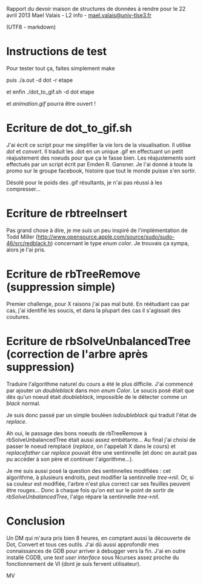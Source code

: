 Rapport du devoir maison de structures de données à rendre pour le 22 avril 2013
Mael Valais - L2 info - mael.valais@univ-tlse3.fr

(UTF8 - markdown) 

# Instructions de test
Pour tester tout ça, faites simplement
	make

puis 
	./a.out -d dot -r etape

et enfin
	./dot_to_gif.sh -d dot etape

et _animation.gif_ pourra être ouvert !

# Ecriture de dot\_to\_gif.sh
J'ai écrit ce script pour me simplifier la vie lors de la visualisation. Il utilise _dot_ et _convert_.
Il traduit les .dot en un unique .gif en effectuant un petit réajustement des noeuds pour que ça le fasse bien.
Les réajustements sont effectués par un script écrit par Emden R. Gansner.
Je l'ai donné à toute la promo sur le groupe facebook, histoire que tout le monde puisse s'en sortir.

Désolé pour le poids des .gif résultants, je n'ai pas réussi à les compresser...

# Ecriture de rbtreeInsert
Pas grand chose à dire, je me suis un peu inspiré de l'implémentation de Todd Miller (http://www.opensource.apple.com/source/sudo/sudo-46/src/redblack.h) concernant le type _enum color_. Je trouvais ça sympa, alors je l'ai pris.

# Ecriture de rbTreeRemove (suppression simple)
Premier challenge, pour X raisons j'ai pas mal buté. En réétudiant cas par cas, j'ai identifié les soucis, et dans la plupart des cas il s'agissait des coutures. 

# Ecriture de rbSolveUnbalancedTree (correction de l'arbre après suppression)
Traduire l'algorithme naturel du cours a été le plus difficile. J'ai commencé par ajouter un _doubleblack_ dans mon _enum Color_. Le soucis posé était que dès qu'un noeud était _doubleblack_, impossible de le détecter comme un _black_ normal.

Je suis donc passé par un simple bouléen _isdoubleblack_ qui traduit l'état de _replace_.

Ah oui, le passage des bons noeuds de rbTreeRemove à rbSolveUnbalancedTree était aussi assez embêtante... Au final j'ai choisi de passer le noeud remplacé (_replace_, on l'appelait X dans le cours) et _replacefather_ car _replace_ pouvait être une sentinnelle (et donc on aurait pas pu accéder à son père et continuer l'algorithme...).

Je me suis aussi posé la question des sentinnelles modifiées : cet algorithme, à plusieurs endroits, peut modifier la sentinnelle _tree->nil_. Or, si sa couleur est modifiée, l'arbre n'est plus correct car ses feuilles peuvent être rouges... Donc à chaque fois qu'on est sur le point de sortir de _rbSolveUnbalancedTree_, l'algo répare la sentinnelle _tree->nil_.

# Conclusion
Un DM qui m'aura pris bien 8 heures, en comptant aussi la découverte de Dot, Convert et tous ces outils. J'ai dû aussi approfondir mes connaissances de GDB pour arriver à debugger vers la fin. 
J'ai en outre installé CGDB, une _text user interface_ sous Ncurses assez proche du fonctionnement de VI (dont je suis fervent utilisateur).

MV
